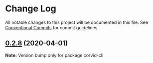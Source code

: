 # Change Log

All notable changes to this project will be documented in this file.
See [Conventional Commits](https://conventionalcommits.org) for commit guidelines.

## [0.2.8](https://github.com/wix-incubator/corvid/compare/v0.2.7...v0.2.8) (2020-04-01)

**Note:** Version bump only for package corvid-cli
